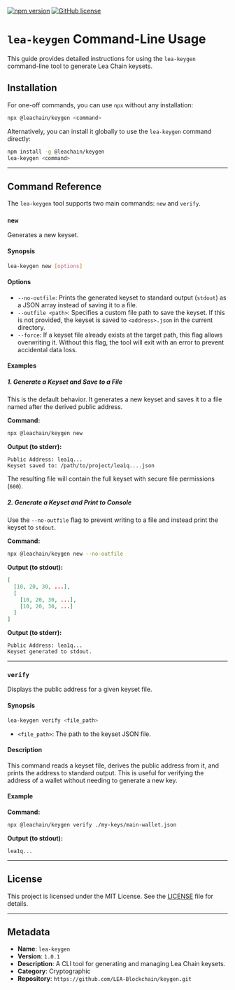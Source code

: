 [![npm version](https://img.shields.io/npm/v/@leachain/keygen)](https://www.npmjs.com/package/@leachain/keygen)
[![GitHub license](https://img.shields.io/github/license/LEA-Blockchain/keygen)](https://github.com/LEA-Blockchain/keygen/blob/main/LICENSE)

# `lea-keygen` Command-Line Usage

This guide provides detailed instructions for using the `lea-keygen` command-line tool to generate Lea Chain keysets.

## Installation

For one-off commands, you can use `npx` without any installation:

```sh
npx @leachain/keygen <command>
```

Alternatively, you can install it globally to use the `lea-keygen` command directly:

```sh
npm install -g @leachain/keygen
lea-keygen <command>
```

---

## Command Reference

The `lea-keygen` tool supports two main commands: `new` and `verify`.

### `new`

Generates a new keyset.

#### Synopsis

```sh
lea-keygen new [options]
```

#### Options

-   `--no-outfile`: Prints the generated keyset to standard output (`stdout`) as a JSON array instead of saving it to a file.
-   `--outfile <path>`: Specifies a custom file path to save the keyset. If this is not provided, the keyset is saved to `<address>.json` in the current directory.
-   `--force`: If a keyset file already exists at the target path, this flag allows overwriting it. Without this flag, the tool will exit with an error to prevent accidental data loss.

#### Examples

##### 1. Generate a Keyset and Save to a File

This is the default behavior. It generates a new keyset and saves it to a file named after the derived public address.

**Command:**
```sh
npx @leachain/keygen new
```

**Output (to stderr):**
```
Public Address: lea1q...
Keyset saved to: /path/to/project/lea1q....json
```

The resulting file will contain the full keyset with secure file permissions (`600`).

##### 2. Generate a Keyset and Print to Console

Use the `--no-outfile` flag to prevent writing to a file and instead print the keyset to `stdout`.

**Command:**
```sh
npx @leachain/keygen new --no-outfile
```

**Output (to stdout):**
```json
[
  [10, 20, 30, ...],
  [
    [10, 20, 30, ...],
    [10, 20, 30, ...]
  ]
]
```
**Output (to stderr):**
```
Public Address: lea1q...
Keyset generated to stdout.
```

---

### `verify`

Displays the public address for a given keyset file.

#### Synopsis

```sh
lea-keygen verify <file_path>
```

-   `<file_path>`: The path to the keyset JSON file.

#### Description

This command reads a keyset file, derives the public address from it, and prints the address to standard output. This is useful for verifying the address of a wallet without needing to generate a new key.

#### Example

**Command:**
```sh
npx @leachain/keygen verify ./my-keys/main-wallet.json
```

**Output (to stdout):**
```
lea1q...
```

---
## License

This project is licensed under the MIT License. See the [LICENSE](LICENSE) file for details.

---
## Metadata

-   **Name**: `lea-keygen`
-   **Version**: `1.0.1`
-   **Description**: A CLI tool for generating and managing Lea Chain keysets.
-   **Category**: Cryptographic
-   **Repository**: `https://github.com/LEA-Blockchain/keygen.git`
